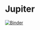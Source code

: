 # Jupiter
[![Binder](https://mybinder.org/badge_logo.svg)](https://mybinder.org/v2/gh/Diegokernel/Jupyter/master)

